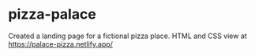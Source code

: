 # pizza-palace

Created a landing page for a fictional pizza place.
HTML and CSS
view at https://palace-pizza.netlify.app/
